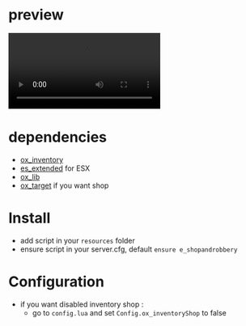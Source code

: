 # preview

<video>
  <source src="https://github-production-user-asset-6210df.s3.amazonaws.com/19875371/335836546-318df790-3228-472a-9c92-95db645d3117.mp4?X-Amz-Algorithm=AWS4-HMAC-SHA256&X-Amz-Credential=AKIAVCODYLSA53PQK4ZA%2F20240602%2Fus-east-1%2Fs3%2Faws4_request&X-Amz-Date=20240602T023153Z&X-Amz-Expires=300&X-Amz-Signature=684ea4816f6d5185f8f01a13ee9caca6ae5a749a0338161611e39e2e058a564a&X-Amz-SignedHeaders=host&actor_id=19875371&key_id=0&repo_id=809183976" type="video/mp4"/>
</video>

# dependencies

- [ox_inventory](https://github.com/overextended/ox_inventory/releases/latest)
- [es_extended](https://github.com/esx-framework/esx_core/releases/latest) for ESX
- [ox_lib](https://github.com/overextended/ox_lib/releases/latest)
- [ox_target](https://github.com/overextended/ox_target/releases/latest) if you want shop

# Install

- add script in your `resources` folder
- ensure script in your server.cfg, default `ensure e_shopandrobbery`

# Configuration

- if you want disabled inventory shop :
  - go to `config.lua` and set `Config.ox_inventoryShop` to false

